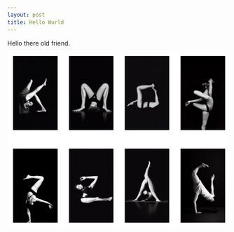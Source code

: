 ```yaml
---
layout: post
title: Hello Wurld
---
```

Hello there old friend.

![My helpful screenshot](/images/image.png)